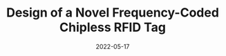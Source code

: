 ---
draft: false
doi: 10.1109/OJIM.2022.3175249
title: Design of a Novel Frequency-Coded Chipless RFID Tag

publication_types: ["article-journal"]
authors:
  - Yuan Gao
  - Mahboobeh Mahmoodi
  - Reza Zoughi
publication: In *IEEE Open Journal of Instrumentation and Measurement*
publication_short: In *IEEE Open Journal of Instrumentation and Measurement*
featured: false
image:
  filename: featured
  focal_point: Smart
  preview_only: false
date: 2022-05-17
---